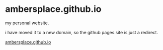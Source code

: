 # ambersplace.github.io

my personal website.

i have moved it to a new domain, so the github pages site is just a redirect.

[ambersplace.github.io](https://ambersplace.github.io/)
